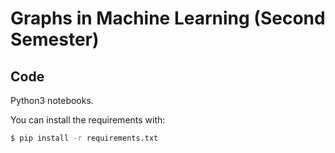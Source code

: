 # Graphs in Machine Learning (Second Semester)


## Code
Python3 notebooks.

You can install the requirements with:

```bash
$ pip install -r requirements.txt
```
